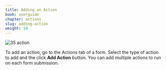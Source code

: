 ```yaml
---
title: Adding an Action
book: userguide
chapter: actions
slug: adding-action
weight: 10
---
```

![35 action](https://cloud.githubusercontent.com/assets/13321142/13097239/30505bd2-d4e5-11e5-9583-1871894db737.png)

To add an action, go to the Actions tab of a form. Select the type of action to add and the click **Add Action** button. You can add multiple actions to run on each form submission.
